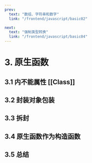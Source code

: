 ```yaml
---
prev:
  text: "数组、字符串和数字"
  link: "/frontend/javascript/basic02"

next:
  text: "强制类型转换"
  link: "/frontend/javascript/basic04"
---
```


# 3. 原生函数

## 3.1 内不能属性 [[Class]]

## 3.2 封装对象包装

## 3.3 拆封

## 3.4 原生函数作为构造函数

## 3.5 总结

<a-back-top />

<reading-progress-bar/>
